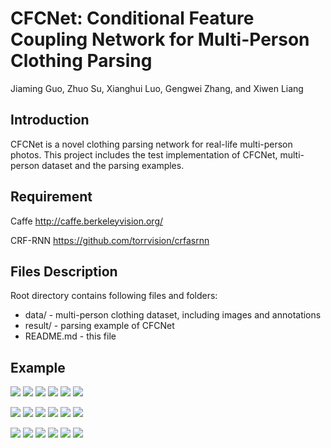 # CFCNet: Conditional Feature Coupling Network for Multi-Person Clothing Parsing
Jiaming Guo, Zhuo Su, Xianghui Luo, Gengwei Zhang, and Xiwen Liang

## Introduction
CFCNet is a novel clothing parsing network for real-life multi-person photos. This project includes the test implementation of CFCNet, multi-person dataset and the parsing examples.

## Requirement
Caffe http://caffe.berkeleyvision.org/

CRF-RNN https://github.com/torrvision/crfasrnn

## Files Description
Root directory contains following files and folders:
- data/           - multi-person clothing dataset, including images and annotations
- result/         - parsing example of CFCNet
- README.md       - this file

## Example
![](https://github.com/40ksoul/CFCNet/blob/master/result/0102.jpg) ![](https://github.com/40ksoul/CFCNet/blob/master/result/0102.png) ![](https://github.com/40ksoul/CFCNet/blob/master/result/0102-GT.png) ![](https://github.com/40ksoul/CFCNet/blob/master/result/0153.jpg) ![](https://github.com/40ksoul/CFCNet/blob/master/result/0153.png) ![](https://github.com/40ksoul/CFCNet/blob/master/result/0153-GT.png)

![](https://github.com/40ksoul/CFCNet/blob/master/result/1431.jpg) ![](https://github.com/40ksoul/CFCNet/blob/master/result/1431.png) ![](https://github.com/40ksoul/CFCNet/blob/master/result/1431-GT.png) ![](https://github.com/40ksoul/CFCNet/blob/master/result/0487.jpg) ![](https://github.com/40ksoul/CFCNet/blob/master/result/0487.png) ![](https://github.com/40ksoul/CFCNet/blob/master/result/0487-GT.png)

![](https://github.com/40ksoul/CFCNet/blob/master/result/0593.jpg) ![](https://github.com/40ksoul/CFCNet/blob/master/result/0593.png) ![](https://github.com/40ksoul/CFCNet/blob/master/result/0593-GT.png) ![](https://github.com/40ksoul/CFCNet/blob/master/result/1217.jpg) ![](https://github.com/40ksoul/CFCNet/blob/master/result/1217.png) ![](https://github.com/40ksoul/CFCNet/blob/master/result/1217-GT.png)
